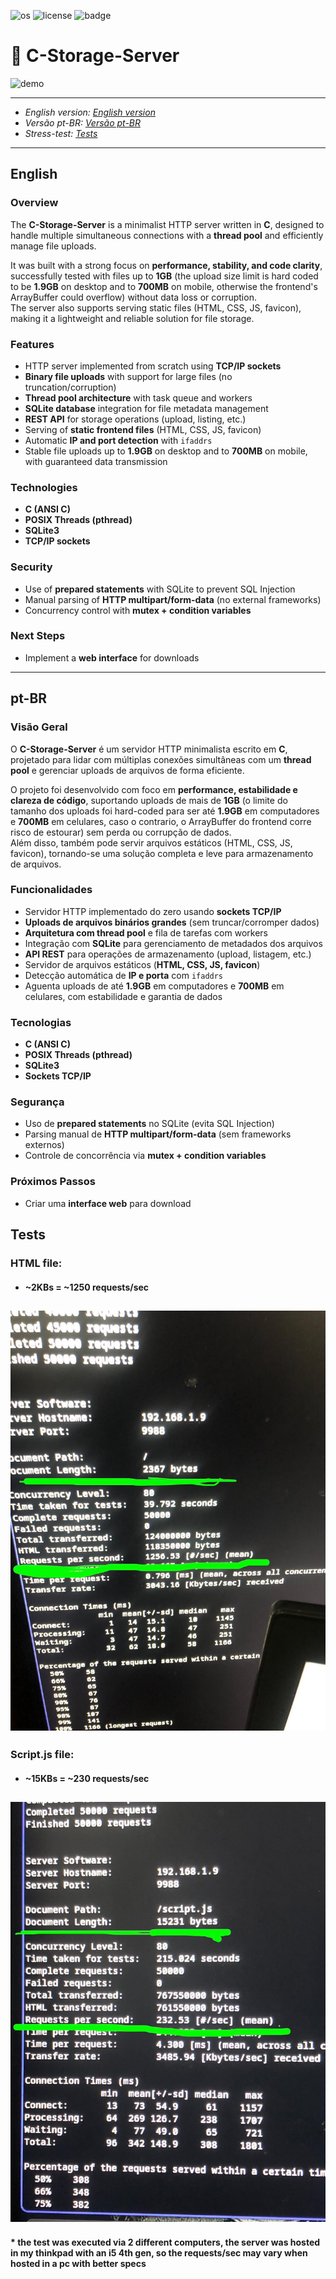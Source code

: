 ![os](https://camo.githubusercontent.com/e6d28433c0c1041770537fc7f5af3110f9d9cb0b8e8aded756769aebdba81135/68747470733a2f2f696d672e736869656c64732e696f2f62616467652f2d4c696e75782d677265793f6c6f676f3d6c696e7578)
![license](https://img.shields.io/badge/License-MIT-green)  ![badge](https://img.shields.io/badge/Lang-C-blue)

# 📁 C-Storage-Server  

![demo](www/readme_images/demo.gif)  

---

- *English version: [English version](#english)*  
- *Versão pt-BR: [Versão pt-BR](#pt-br)*  
- *Stress-test: [Tests](#tests)*
---

## English  

### Overview  
The **C-Storage-Server** is a minimalist HTTP server written in **C**, designed to handle multiple simultaneous connections with a **thread pool** and efficiently manage file uploads.  

It was built with a strong focus on **performance, stability, and code clarity**, successfully tested with files up to **1GB** (the upload size limit is hard coded to be **1.9GB** on desktop and to **700MB** on mobile, otherwise the frontend's ArrayBuffer could overflow) without data loss or corruption.  
The server also supports serving static files (HTML, CSS, JS, favicon), making it a lightweight and reliable solution for file storage.  

### Features  
- HTTP server implemented from scratch using **TCP/IP sockets**  
- **Binary file uploads** with support for large files (no truncation/corruption)  
- **Thread pool architecture** with task queue and workers  
- **SQLite database** integration for file metadata management  
- **REST API** for storage operations (upload, listing, etc.)  
- Serving of **static frontend files** (HTML, CSS, JS, favicon)  
- Automatic **IP and port detection** with `ifaddrs`  
- Stable file uploads up to **1.9GB** on desktop and to **700MB** on mobile, with guaranteed data transmission

### Technologies  
- **C (ANSI C)**  
- **POSIX Threads (pthread)**  
- **SQLite3**  
- **TCP/IP sockets**  

### Security  
- Use of **prepared statements** with SQLite to prevent SQL Injection  
- Manual parsing of **HTTP multipart/form-data** (no external frameworks)  
- Concurrency control with **mutex + condition variables**  

### Next Steps  
- Implement a **web interface** for downloads  

---

## pt-BR  

### Visão Geral  
O **C-Storage-Server** é um servidor HTTP minimalista escrito em **C**, projetado para lidar com múltiplas conexões simultâneas com um **thread pool** e gerenciar uploads de arquivos de forma eficiente.  

O projeto foi desenvolvido com foco em **performance, estabilidade e clareza de código**, suportando uploads de mais de **1GB** (o limite do tamanho dos uploads foi hard-coded para ser até **1.9GB** em computadores e **700MB** em celulares, caso o contrario, o ArrayBuffer do frontend corre risco de estourar) sem perda ou corrupção de dados.  
Além disso, também pode servir arquivos estáticos (HTML, CSS, JS, favicon), tornando-se uma solução completa e leve para armazenamento de arquivos.  

### Funcionalidades  
- Servidor HTTP implementado do zero usando **sockets TCP/IP**  
- **Uploads de arquivos binários grandes** (sem truncar/corromper dados)  
- **Arquitetura com thread pool** e fila de tarefas com workers  
- Integração com **SQLite** para gerenciamento de metadados dos arquivos  
- **API REST** para operações de armazenamento (upload, listagem, etc.)  
- Servidor de arquivos estáticos (**HTML, CSS, JS, favicon**)  
- Detecção automática de **IP e porta** com `ifaddrs`  
- Aguenta uploads de até **1.9GB** em computadores e **700MB** em celulares, com estabilidade e garantia de dados 

### Tecnologias  
- **C (ANSI C)**  
- **POSIX Threads (pthread)**  
- **SQLite3**  
- **Sockets TCP/IP**  

### Segurança  
- Uso de **prepared statements** no SQLite (evita SQL Injection)  
- Parsing manual de **HTTP multipart/form-data** (sem frameworks externos)  
- Controle de concorrência via **mutex + condition variables**  

### Próximos Passos  
- Criar uma **interface web** para download  
  
## Tests

### HTML file:
- #### ~2KBs = ~1250 requests/sec
## ![demo](www/readme_images/html_test.jpeg)  

### Script.js file: 
- #### ~15KBs = ~230 requests/sec
## ![demo](www/readme_images/js_test.jpeg) 

#### * the test was executed via 2 different computers, the server was hosted in my thinkpad with an i5 4th gen, so the requests/sec may vary when hosted in a pc with better specs